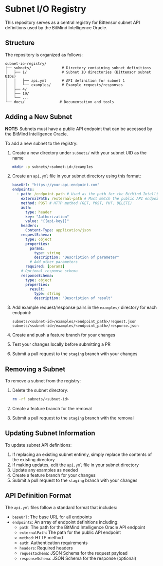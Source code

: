 # Subnet I/O Registry

This repository serves as a central registry for Bittensor subnet API definitions used by the BitMind Intelligence Oracle.

## Structure

The repository is organized as follows:

```
subnet-io-registry/
├── subnets/              # Directory containing subnet definitions
│   ├── 1/                # Subnet ID directories (Bittensor subnet UIDs)
│   │   ├── api.yml       # API definition for subnet 1
│   │   └── examples/     # Example requests/responses
│   ├── 4/
│   ├── 19/
│   └── ...
└── docs/                # Documentation and tools
```

## Adding a New Subnet

**NOTE:** Subnets must have a public API endpoint that can be accessed by the BitMind Intelligence Oracle.

To add a new subnet to the registry:

1. Create a new directory under `subnets/` with your subnet UID as the name

   ```bash
   mkdir -p subnets/<subnet-id>/examples
   ```

2. Create an `api.yml` file in your subnet directory using this format:

   ```yaml
   baseUrl: "https://your-api-endpoint.com"
   endpoints:
     - path: /endpoint-path # Used as the path for the BitMind Intelligence Oracle API endpoint
       externalPath: /external-path # Must match the public API endpoint
       method: POST # HTTP method (GET, POST, PUT, DELETE)
       auth:
         type: header
         key: "Authorization"
         value: "{{api-key}}"
       headers:
         Content-Type: application/json
       requestSchema:
         type: object
         properties:
           param1:
             type: string
             description: "Description of parameter"
           # Add other parameters
         required: [param1]
       # Optional response schema
       responseSchema:
         type: object
         properties:
           result:
             type: string
             description: "Description of result"
   ```

3. Add example request/response pairs in the `examples/` directory for each endpoint:

   ```
   subnets/<subnet-id>/examples/<endpoint_path>/request.json
   subnets/<subnet-id>/examples/<endpoint_path>/response.json
   ```

4. Create and push a feature branch for your changes

5. Test your changes locally before submitting a PR

6. Submit a pull request to the `staging` branch with your changes

## Removing a Subnet

To remove a subnet from the registry:

1. Delete the subnet directory:

   ```bash
   rm -rf subnets/<subnet-id>
   ```

2. Create a feature branch for the removal

3. Submit a pull request to the `staging` branch with the removal

## Updating Subnet Information

To update subnet API definitions:

1. If replacing an existing subnet entirely, simply replace the contents of the existing directory
2. If making updates, edit the `api.yml` file in your subnet directory
3. Update any examples as needed
4. Create a feature branch for your changes
5. Submit a pull request to the `staging` branch with your changes

## API Definition Format

The `api.yml` files follow a standard format that includes:

- `baseUrl`: The base URL for all endpoints
- `endpoints`: An array of endpoint definitions including:
  - `path`: The path for the BitMind Intelligence Oracle API endpoint
  - `externalPath`: The path for the public API endpoint
  - `method`: HTTP method
  - `auth`: Authentication requirements
  - `headers`: Required headers
  - `requestSchema`: JSON Schema for the request payload
  - `responseSchema`: JSON Schema for the response (optional)
